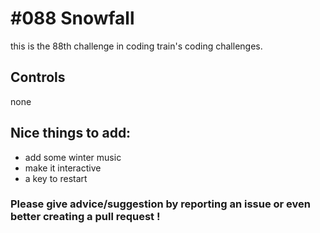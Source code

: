 # #088 Snowfall

this is the 88th challenge in coding train's coding challenges.

## Controls

none

## Nice things to add: 

- add some winter music
- make it interactive
- a key to restart

### Please give advice/suggestion by reporting an issue or even better creating a pull request !